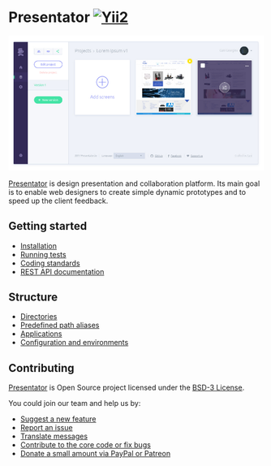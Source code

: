 Presentator [![Yii2](https://img.shields.io/badge/Powered_by-Yii_Framework-green.svg?style=flat)](http://www.yiiframework.com/)
======================================================================

![img](docs/interface.png)

[Presentator](https://presentator.io) is design presentation and collaboration platform.
Its main goal is to enable web designers to create simple dynamic prototypes and to speed up the client feedback.

## Getting started
- [Installation](docs/start-installation.md)
- [Running tests](docs/start-tests.md)
- [Coding standards](docs/start-coding-standards.md)
- [REST API documentation](https://api.presentator.io/doc)

## Structure
- [Directories](docs/structure-directories.md)
- [Predefined path aliases](docs/structure-path-aliases.md)
- [Applications](docs/structure-applications.md)
- [Configuration and environments](docs/structure-configuration.md)

## Contributing
[Presentator](https://presentator.io) is Open Source project licensed under the [BSD-3 License](LICENSE.md).

You could join our team and help us by:

- [Suggest a new feature](https://github.com/ganigeorgiev/presentator/issues)
- [Report an issue](https://github.com/ganigeorgiev/presentator/issues)
- [Translate messages](https://presentator.io/en/support-us)
- [Contribute to the core code or fix bugs](docs/start-coding-standards.md)
- [Donate a small amount via PayPal or Patreon](https://presentator.io/en/support-us)
